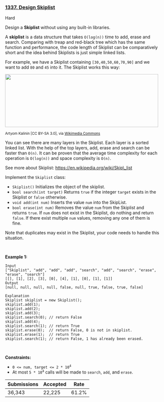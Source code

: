 ### [1337. Design Skiplist](https://leetcode.com/problems/design-skiplist/description/)

Hard

Design a __Skiplist__ without using any built-in libraries.

A __skiplist__ is a data structure that takes `` O(log(n)) `` time to add, erase and search. Comparing with treap and red-black tree which has the same function and performance, the code length of Skiplist can be comparatively short and the idea behind Skiplists is just simple linked lists.

For example, we have a Skiplist containing `` [30,40,50,60,70,90] `` and we want to add `` 80 `` and `` 45 `` into it. The Skiplist works this way:

<img alt="" src="https://assets.leetcode.com/uploads/2019/09/27/1506_skiplist.gif" style="width: 500px; height: 173px;"/>

  
<small>Artyom Kalinin \[CC BY-SA 3.0\], via <a href="https://commons.wikimedia.org/wiki/File:Skip_list_add_element-en.gif" target="_blank" title="Artyom Kalinin [CC BY-SA 3.0 (https://creativecommons.org/licenses/by-sa/3.0)], via Wikimedia Commons">Wikimedia Commons</a></small>

You can see there are many layers in the Skiplist. Each layer is a sorted linked list. With the help of the top layers, add, erase and search can be faster than `` O(n) ``. It can be proven that the average time complexity for each operation is `` O(log(n)) `` and space complexity is `` O(n) ``.

See more about Skiplist: <a href="https://en.wikipedia.org/wiki/Skip_list" target="_blank">https://en.wikipedia.org/wiki/Skip\_list</a>

Implement the `` Skiplist `` class:

*   `` Skiplist() `` Initializes the object of the skiplist.
*   `` bool search(int target) `` Returns `` true `` if the integer `` target `` exists in the Skiplist or `` false `` otherwise.
*   `` void add(int num) `` Inserts the value `` num `` into the SkipList.
*   `` bool erase(int num) `` Removes the value `` num `` from the Skiplist and returns `` true ``. If `` num `` does not exist in the Skiplist, do nothing and return `` false ``. If there exist multiple `` num `` values, removing any one of them is fine.

Note that duplicates may exist in the Skiplist, your code needs to handle this situation.

 

<strong class="example">Example 1:</strong>

```
Input
["Skiplist", "add", "add", "add", "search", "add", "search", "erase", "erase", "search"]
[[], [1], [2], [3], [0], [4], [1], [0], [1], [1]]
Output
[null, null, null, null, false, null, true, false, true, false]

Explanation
Skiplist skiplist = new Skiplist();
skiplist.add(1);
skiplist.add(2);
skiplist.add(3);
skiplist.search(0); // return False
skiplist.add(4);
skiplist.search(1); // return True
skiplist.erase(0);  // return False, 0 is not in skiplist.
skiplist.erase(1);  // return True
skiplist.search(1); // return False, 1 has already been erased.
```

 

__Constraints:__

*   <code>0 <= num, target <= 2 * 10<sup>4</sup></code>
*   At most <code>5 * 10<sup>4</sup></code> calls will be made to `` search ``, `` add ``, and `` erase ``.

| Submissions    | Accepted     | Rate   |
| -------------- | ------------ | ------ |
| 36,343 | 22,225 | 61.2% |